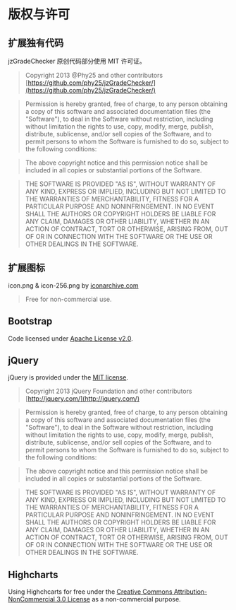 ﻿版权与许可
==============

扩展独有代码
---------
jzGradeChecker 原创代码部分使用 MIT 许可证。

> Copyright 2013 @Phy25 and other contributors
> [https://github.com/phy25/jzGradeChecker/](https://github.com/phy25/jzGradeChecker/)

> Permission is hereby granted, free of charge, to any person obtaining
> a copy of this software and associated documentation files (the
> "Software"), to deal in the Software without restriction, including
> without limitation the rights to use, copy, modify, merge, publish,
> distribute, sublicense, and/or sell copies of the Software, and to
> permit persons to whom the Software is furnished to do so, subject to
> the following conditions:

> The above copyright notice and this permission notice shall be
> included in all copies or substantial portions of the Software.

> THE SOFTWARE IS PROVIDED "AS IS", WITHOUT WARRANTY OF ANY KIND,
> EXPRESS OR IMPLIED, INCLUDING BUT NOT LIMITED TO THE WARRANTIES OF
> MERCHANTABILITY, FITNESS FOR A PARTICULAR PURPOSE AND
> NONINFRINGEMENT. IN NO EVENT SHALL THE AUTHORS OR COPYRIGHT HOLDERS BE
> LIABLE FOR ANY CLAIM, DAMAGES OR OTHER LIABILITY, WHETHER IN AN ACTION
> OF CONTRACT, TORT OR OTHERWISE, ARISING FROM, OUT OF OR IN CONNECTION
> WITH THE SOFTWARE OR THE USE OR OTHER DEALINGS IN THE SOFTWARE.

扩展图标
---------
icon.png & icon-256.png by [iconarchive.com](http://www.iconarchive.com/show/pretty-office-5-icons-by-custom-icon-design/tests-icon.html)
> Free for non-commercial use.

Bootstrap
---------
Code licensed under [Apache License v2.0](http://www.apache.org/licenses/LICENSE-2.0).

jQuery
------
jQuery is provided under the [MIT license](http://github.com/jquery/jquery/blob/master/MIT-LICENSE.txt).

> Copyright 2013 jQuery Foundation and other contributors
> [http://jquery.com/](http://jquery.com/)

> Permission is hereby granted, free of charge, to any person obtaining
> a copy of this software and associated documentation files (the
> "Software"), to deal in the Software without restriction, including
> without limitation the rights to use, copy, modify, merge, publish,
> distribute, sublicense, and/or sell copies of the Software, and to
> permit persons to whom the Software is furnished to do so, subject to
> the following conditions:

> The above copyright notice and this permission notice shall be
> included in all copies or substantial portions of the Software.

> THE SOFTWARE IS PROVIDED "AS IS", WITHOUT WARRANTY OF ANY KIND,
> EXPRESS OR IMPLIED, INCLUDING BUT NOT LIMITED TO THE WARRANTIES OF
> MERCHANTABILITY, FITNESS FOR A PARTICULAR PURPOSE AND
> NONINFRINGEMENT. IN NO EVENT SHALL THE AUTHORS OR COPYRIGHT HOLDERS BE
> LIABLE FOR ANY CLAIM, DAMAGES OR OTHER LIABILITY, WHETHER IN AN ACTION
> OF CONTRACT, TORT OR OTHERWISE, ARISING FROM, OUT OF OR IN CONNECTION
> WITH THE SOFTWARE OR THE USE OR OTHER DEALINGS IN THE SOFTWARE.

Highcharts
----------
Using Highchcarts for free under the [Creative Commons Attribution-NonCommercial 3.0 License](http://creativecommons.org/licenses/by-nc/3.0/) as a non-commercial purpose.